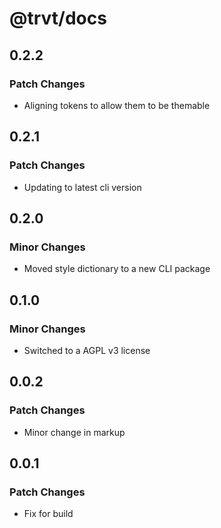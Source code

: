 # @trvt/docs

## 0.2.2

### Patch Changes

-   Aligning tokens to allow them to be themable

## 0.2.1

### Patch Changes

-   Updating to latest cli version

## 0.2.0

### Minor Changes

-   Moved style dictionary to a new CLI package

## 0.1.0

### Minor Changes

-   Switched to a AGPL v3 license

## 0.0.2

### Patch Changes

-   Minor change in markup

## 0.0.1

### Patch Changes

-   Fix for build
